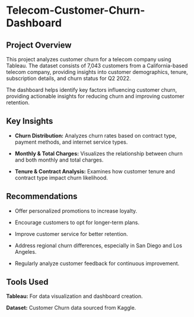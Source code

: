 # Telecom-Customer-Churn-Dashboard


## Project Overview

This project analyzes customer churn for a telecom company using Tableau. The dataset consists of 7,043 customers from a California-based telecom company, providing insights into customer demographics, tenure, subscription details, and churn status for Q2 2022.

The dashboard helps identify key factors influencing customer churn, providing actionable insights for reducing churn and improving customer retention.



## Key Insights

- **Churn Distribution:** Analyzes churn rates based on contract type, payment methods, and internet service types.

- **Monthly & Total Charges:** Visualizes the relationship between churn and both monthly and total charges.

- **Tenure & Contract Analysis:** Examines how customer tenure and contract type impact churn likelihood.

## Recommendations

- Offer personalized promotions to increase loyalty.

- Encourage customers to opt for longer-term plans.

- Improve customer service for better retention.

- Address regional churn differences, especially in San Diego and Los Angeles.

- Regularly analyze customer feedback for continuous improvement.

## Tools Used

**Tableau:** For data visualization and dashboard creation.

**Dataset:** Customer Churn data sourced from Kaggle.


